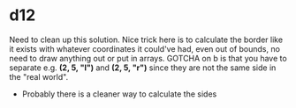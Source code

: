 # d12

Need to clean up this solution. Nice trick here is to calculate the border like it exists with whatever coordinates it could've had, even out of bounds, no need to draw anything out or put in arrays. GOTCHA on b is that you have to separate e.g. __(2, 5, "l")__ and __(2, 5, "r")__ since they are not the same side in the "real world".

- Probably there is a cleaner way to calculate the sides